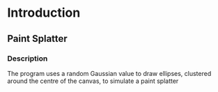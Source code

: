 # Introduction

## Paint Splatter

### Description

The program uses a random Gaussian value to draw ellipses, clustered around the centre of the canvas, to simulate a paint splatter
